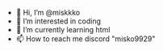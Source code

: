 - 👋 Hi, I’m @miskkko
- 👀 I’m interested in coding
- 🌱 I’m currently learning html
- 📫 How to reach me discord "misko9929"

<!---
miskkko/miskkko is a ✨ special ✨ repository because its `README.md` (this file) appears on your GitHub profile.
You can click the Preview link to take a look at your changes.
--->
